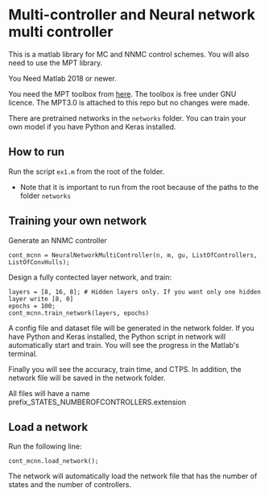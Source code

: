 # Multi-controller and Neural network multi controller

This is a matlab library for MC and NNMC control schemes.
You will also need to use the MPT library.

You Need Matlab 2018 or newer.

You need the MPT toolbox from [here](https://www.mpt3.org/). The toolbox is free under GNU licence. The MPT3.0 is attached to this repo but no changes were made.

There are pretrained networks in the `networks` folder. 
You can train your own model if you have Python and Keras installed.

## How to run
Run the script `ex1.m` from the root of the folder.

* Note that it is important to run from the root because of the paths to the folder `networks`

## Training your own network
Generate an NNMC controller 
```
cont_mcnn = NeuralNetworkMultiController(n, m, gu, ListOfControllers, ListOfConvHulls); 
```
Design a fully contected layer network, and train:
```
layers = [8, 16, 8]; # Hidden layers only. If you want only one hidden layer write [8, 0]
epochs = 100;
cont_mcnn.train_network(layers, epochs)
```
A config file and dataset file will be generated in the network folder.
If you have Python and Keras installed, the Python script in network will 
automatically start and train. You will see the progress in the Matlab's terminal.

Finally you will see the accuracy, train time, and CTPS. 
In addition, the network file will be saved in the network folder. 

All files will have a name prefix_STATES_NUMBEROFCONTROLLERS.extension

## Load a network
Run the following line:
```
cont_mcnn.load_network();
```
The network will automatically load the network file that has the number of states and the number of controllers.


